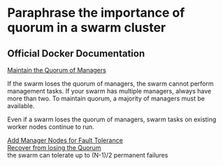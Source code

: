 # Paraphrase the importance of quorum in a swarm cluster

## Official Docker Documentation
[Maintain the Quorum of Managers](https://docs.docker.com/engine/swarm/admin_guide/#maintain-the-quorum-of-managers)

If the swarm loses the quorum of managers, the swarm cannot perform management tasks. If your swarm has multiple managers, always have more than two. To maintain quorum, a majority of managers must be available.

Even if a swarm loses the quorum of managers, swarm tasks on existing worker nodes continue to run. 


[Add Manager Nodes for Fault Tolerance](https://docs.docker.com/engine/swarm/admin_guide/#add-manager-nodes-for-fault-tolerance)  
[Recover from losing the Quorum](https://docs.docker.com/engine/swarm/admin_guide/#recover-from-losing-the-quorum)  
the swarm can tolerate up to (N-1)/2 permanent failures
